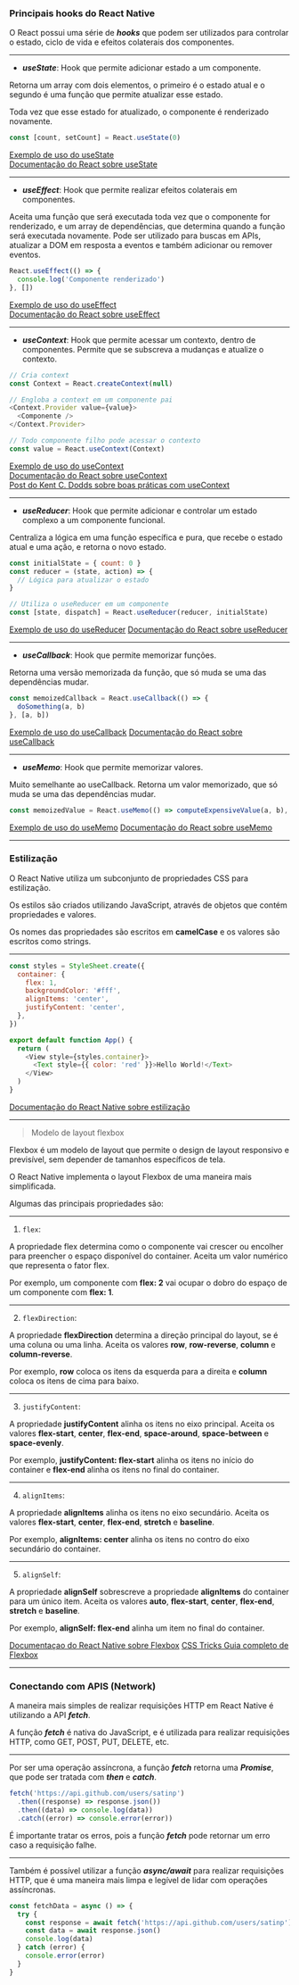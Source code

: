 ### Principais hooks do React Native

O React possui uma série de **_hooks_** que podem ser utilizados para controlar o estado, ciclo de vida e efeitos colaterais dos componentes.

---

- **_useState_**: Hook que permite adicionar estado a um componente.

Retorna um array com dois elementos, o primeiro é o estado atual e o segundo é uma função que permite atualizar esse estado.

Toda vez que esse estado for atualizado, o componente é renderizado novamente.

```javascript
const [count, setCount] = React.useState(0)
```

[Exemplo de uso do useState](https://snack.expo.dev/@satinp/exemplo-usestate)  
[Documentação do React sobre useState](https://react.dev/reference/react/useState)

---

- **_useEffect_**: Hook que permite realizar efeitos colaterais em componentes.

Aceita uma função que será executada toda vez que o componente for renderizado, e um array de dependências, que determina quando a função será executada novamente. Pode ser utilizado para buscas em APIs, atualizar a DOM em resposta a eventos e também adicionar ou remover eventos.

```javascript
React.useEffect(() => {
  console.log('Componente renderizado')
}, [])
```

[Exemplo de uso do useEffect](https://snack.expo.dev/@satinp/exemplo-useeffect)  
[Documentação do React sobre useEffect](https://react.dev/reference/react/useEffect)

---

- **_useContext_**: Hook que permite acessar um contexto, dentro de componentes. Permite que se subscreva a mudanças e atualize o contexto.

```javascript
// Cria context
const Context = React.createContext(null)

// Engloba a context em um componente pai
<Context.Provider value={value}>
  <Componente />
</Context.Provider>

// Todo componente filho pode acessar o contexto
const value = React.useContext(Context)
```

[Exemplo de uso do useContext](https://snack.expo.dev/@satinp/exemplo-usecontext)  
[Documentação do React sobre useContext](https://react.dev/reference/react/useContext)  
[Post do Kent C. Dodds sobre boas práticas com useContext](https://kentcdodds.com/blog/how-to-use-react-context-effectively)

---

- **_useReducer_**: Hook que permite adicionar e controlar um estado complexo a um componente funcional.

Centraliza a lógica em uma função específica e pura, que recebe o estado atual e uma ação, e retorna o novo estado.

```javascript
const initialState = { count: 0 }
const reducer = (state, action) => {
  // Lógica para atualizar o estado
}

// Utiliza o useReducer em um componente
const [state, dispatch] = React.useReducer(reducer, initialState)
```

[Exemplo de uso do useReducer](https://snack.expo.dev/@satinp/exemplo-usereducer)
[Documentação do React sobre useReducer](https://react.dev/reference/react/useReducer)

---

- **_useCallback_**: Hook que permite memorizar funções.

Retorna uma versão memorizada da função, que só muda se uma das dependências mudar.

```javascript
const memoizedCallback = React.useCallback(() => {
  doSomething(a, b)
}, [a, b])
```

[Exemplo de uso do useCallback](https://snack.expo.dev/@satinp/exemplo-usecallback)
[Documentação do React sobre useCallback](https://react.dev/reference/react/useCallback)

---

- **_useMemo_**: Hook que permite memorizar valores.

Muito semelhante ao useCallback. Retorna um valor memorizado, que só muda se uma das dependências mudar.

```javascript
const memoizedValue = React.useMemo(() => computeExpensiveValue(a, b), [a, b])
```

[Exemplo de uso do useMemo](https://snack.expo.dev/@satinp/exemplo-usememo)
[Documentação do React sobre useMemo](https://react.dev/reference/react/useMemo)

---

### Estilização

O React Native utiliza um subconjunto de propriedades CSS para estilização.

Os estilos são criados utilizando JavaScript, através de objetos que contém propriedades e valores.

Os nomes das propriedades são escritos em **camelCase** e os valores são escritos como strings.

---

```javascript
const styles = StyleSheet.create({
  container: {
    flex: 1,
    backgroundColor: '#fff',
    alignItems: 'center',
    justifyContent: 'center',
  },
})

export default function App() {
  return (
    <View style={styles.container}>
      <Text style={{ color: 'red' }}>Hello World!</Text>
    </View>
  )
}
```

[Documentação do React Native sobre estilização](https://reactnative.dev/docs/next/style)

---

> Modelo de layout flexbox

Flexbox é um modelo de layout que permite o design de layout responsivo e previsível, sem depender de tamanhos específicos de tela.

O React Native implementa o layout Flexbox de uma maneira mais simplificada.

Algumas das principais propriedades são:

---

1. `flex`:

A propriedade flex determina como o componente vai crescer ou encolher para preencher o espaço disponível do container. Aceita um valor numérico que representa o fator flex.

Por exemplo, um componente com **flex: 2** vai ocupar o dobro do espaço de um componente com **flex: 1**.

---

2. `flexDirection`:

A propriedade **flexDirection** determina a direção principal do layout, se é uma coluna ou uma linha. Aceita os valores **row**, **row-reverse**, **column** e **column-reverse**.

Por exemplo, **row** coloca os itens da esquerda para a direita e **column** coloca os itens de cima para baixo.

---

3. `justifyContent`:

A propriedade **justifyContent** alinha os itens no eixo principal. Aceita os valores **flex-start**, **center**, **flex-end**, **space-around**, **space-between** e **space-evenly**.

Por exemplo, **justifyContent: flex-start** alinha os itens no início do container e **flex-end** alinha os itens no final do container.

---

4. `alignItems`:

A propriedade **alignItems** alinha os itens no eixo secundário. Aceita os valores **flex-start**, **center**, **flex-end**, **stretch** e **baseline**.

Por exemplo, **alignItems: center** alinha os itens no contro do eixo secundário do container.

---

5. `alignSelf`:

A propriedade **alignSelf** sobrescreve a propriedade **alignItems** do container para um único item. Aceita os valores **auto**, **flex-start**, **center**, **flex-end**, **stretch** e **baseline**.

Por exemplo, **alignSelf: flex-end** alinha um item no final do container.

[Documentaçao do React Native sobre Flexbox](https://reactnative.dev/docs/flexbox)
[CSS Tricks Guia completo de Flexbox](https://css-tricks.com/snippets/css/a-guide-to-flexbox/)

---

### Conectando com APIS (Network)

A maneira mais simples de realizar requisições HTTP em React Native é utilizando a API **_fetch_**.

A função **_fetch_** é nativa do JavaScript, e é utilizada para realizar requisições HTTP, como GET, POST, PUT, DELETE, etc.

---

Por ser uma operação assíncrona, a função **_fetch_** retorna uma **_Promise_**, que pode ser tratada com **_then_** e **_catch_**.

```javascript
fetch('https://api.github.com/users/satinp')
  .then((response) => response.json())
  .then((data) => console.log(data))
  .catch((error) => console.error(error))
```

É importante tratar os erros, pois a função **_fetch_** pode retornar um erro caso a requisição falhe.

---

Também é possível utilizar a função **_async/await_** para realizar requisições HTTP, que é uma maneira mais limpa e legível de lidar com operações assíncronas.

```javascript
const fetchData = async () => {
  try {
    const response = await fetch('https://api.github.com/users/satinp')
    const data = await response.json()
    console.log(data)
  } catch (error) {
    console.error(error)
  }
}
```
